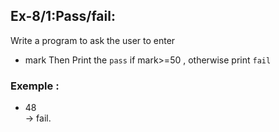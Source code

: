 ## Ex-8/1:Pass/fail:

Write a program to ask the user to enter  
- mark
Then Print the `pass` if mark>=50 , otherwise print `fail`  
### Exemple : 
- 48  
-> fail.
